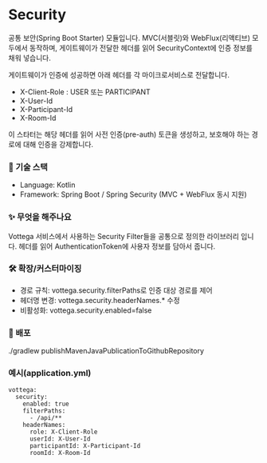 # Security

공통 보안(Spring Boot Starter) 모듈입니다.
MVC(서블릿)와 WebFlux(리액티브) 모두에서 동작하며, 게이트웨이가 전달한 헤더를 읽어 SecurityContext에 인증 정보를 채워 넣습니다.

게이트웨이가 인증에 성공하면 아래 헤더를 각 마이크로서비스로 전달합니다.
- X-Client-Role : USER 또는 PARTICIPANT
- X-User-Id
- X-Participant-Id
- X-Room-Id

이 스타터는 해당 헤더를 읽어 사전 인증(pre-auth) 토큰을 생성하고, 보호해야 하는 경로에 대해 인증을 강제합니다.

### 🧰 기술 스택
- Language: Kotlin
- Framework: Spring Boot / Spring Security (MVC + WebFlux 동시 지원)

### ✨ 무엇을 해주나요
Vottega 서비스에서 사용하는 Security Filter들을 공통으로 정의한 라이브러리 입니다.
헤더를 읽어 AuthenticationToken에 사용자 정보를 담아서 줍니다.

### 🛠️ 확장/커스터마이징
- 경로 규칙: vottega.security.filterPaths로 인증 대상 경로를 제어
- 헤더명 변경: vottega.security.headerNames.* 수정
- 비활성화: vottega.security.enabled=false

### 🧪 배포
./gradlew publishMavenJavaPublicationToGithubRepository

### 예시(application.yml)
```
vottega:
  security:
    enabled: true
    filterPaths:
      - /api/**
    headerNames:
      role: X-Client-Role
      userId: X-User-Id
      participantId: X-Participant-Id
      roomId: X-Room-Id
```
